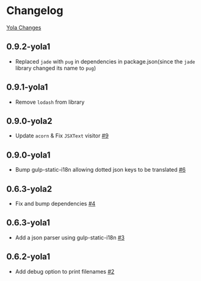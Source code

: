 # Changelog

[Yola Changes](https://github.com/yola/jsxgettext/releases)

## 0.9.2-yola1

* Replaced `jade` with `pug` in dependencies in package.json(since the `jade` library changed its name to `pug`)

[#13]: https://github.com/yola/jsxgettext/pull/13

## 0.9.1-yola1

* Remove `lodash` from library

[#12]: https://github.com/yola/jsxgettext/pull/12

## 0.9.0-yola2

* Update `acorn` & Fix `JSXText` visitor [#9][]

[#9]: https://github.com/yola/jsxgettext/pull/9


## 0.9.0-yola1

* Bump gulp-static-i18n allowing dotted json keys to be translated [#6][]

[#6]: https://github.com/yola/jsxgettext/pull/6


## 0.6.3-yola2

* Fix and bump dependencies [#4][]

[#4]: https://github.com/yola/jsxgettext/pull/4


## 0.6.3-yola1

* Add a json parser using gulp-static-i18n [#3][]

[#3]: https://github.com/yola/jsxgettext/pull/3


## 0.6.2-yola1

* Add debug option to print filenames [#2][]

[#2]: https://github.com/yola/jsxgettext/pull/2
